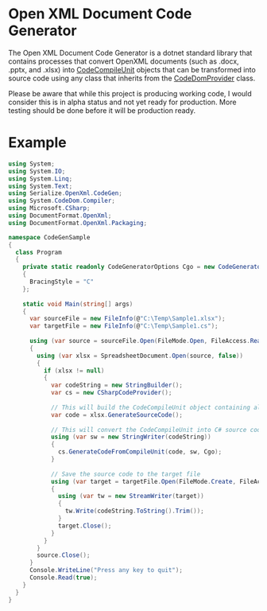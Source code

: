 Open XML Document Code Generator
================================
The Open XML Document Code Generator is a dotnet standard library that contains processes that convert OpenXML documents (such as .docx, .pptx, and .xlsx) into [CodeCompileUnit](https://docs.microsoft.com/en-us/dotnet/api/system.codedom.codecompileunit?view=netcore-3.1) objects that can be transformed into source code using any class that inherits from the [CodeDomProvider](https://docs.microsoft.com/en-us/dotnet/api/system.codedom.compiler.codedomprovider?view=netcore-3.1) class.

Please be aware that while this project is producing working code, I would consider this is in alpha status and not yet ready for production.  More testing should be done before it will be production ready.

# Example
```cs
using System;
using System.IO;
using System.Linq;
using System.Text;
using Serialize.OpenXml.CodeGen;
using System.CodeDom.Compiler;
using Microsoft.CSharp;
using DocumentFormat.OpenXml;
using DocumentFormat.OpenXml.Packaging;

namespace CodeGenSample
{
  class Program
  {
    private static readonly CodeGeneratorOptions Cgo = new CodeGeneratorOptions()
	{
	  BracingStyle = "C"
	};
	
	static void Main(string[] args)
	{
	  var sourceFile = new FileInfo(@"C:\Temp\Sample1.xlsx");
	  var targetFile = new FileInfo(@"C:\Temp\Sample1.cs");
	  
	  using (var source = sourceFile.Open(FileMode.Open, FileAccess.Read, FileShare.Read))
	  {
		using (var xlsx = SpreadsheetDocument.Open(source, false))
		{
		  if (xlsx != null)
		  {
		    var codeString = new StringBuilder();
			var cs = new CSharpCodeProvider();
			
			// This will build the CodeCompileUnit object containing all of the commands that would create the source code to rebuild Sample1.xlsx
			var code = xlsx.GenerateSourceCode();
			
			// This will convert the CodeCompileUnit into C# source code
			using (var sw = new StringWriter(codeString))
			{
			  cs.GenerateCodeFromCompileUnit(code, sw, Cgo);
			}
			
			// Save the source code to the target file
			using (var target = targetFile.Open(FileMode.Create, FileAccess.ReadWrite))
			{
			  using (var tw = new StreamWriter(target))
			  {
			    tw.Write(codeString.ToString().Trim());
			  }
			  target.Close();
			}
		  }
		}
		source.Close();
	  }
	  Console.WriteLine("Press any key to quit");
	  Console.Read(true);
	}
  }
}
```
